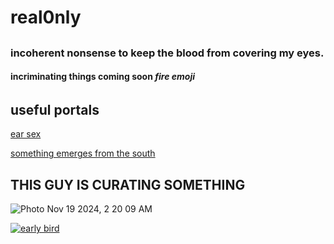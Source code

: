 # real0nly
##
### incoherent nonsense to keep the blood from covering my eyes.
#### incriminating things coming soon *fire emoji*
##### 
###### 






## useful portals

[ear sex](https://linktr.ee/SaintToki)

[something emerges from the south](https://www.tumblr.com/hxrrxrpxrn/767396759690412032)




## THIS GUY IS CURATING SOMETHING

![Photo Nov 19 2024, 2 20 09 AM](https://github.com/user-attachments/assets/b9225add-a440-4702-bc53-920250091c62)

[![early bird](https://i.sstatic.net/Vp2cE.png)](https://youtu.be/b511NF8XBA8)
